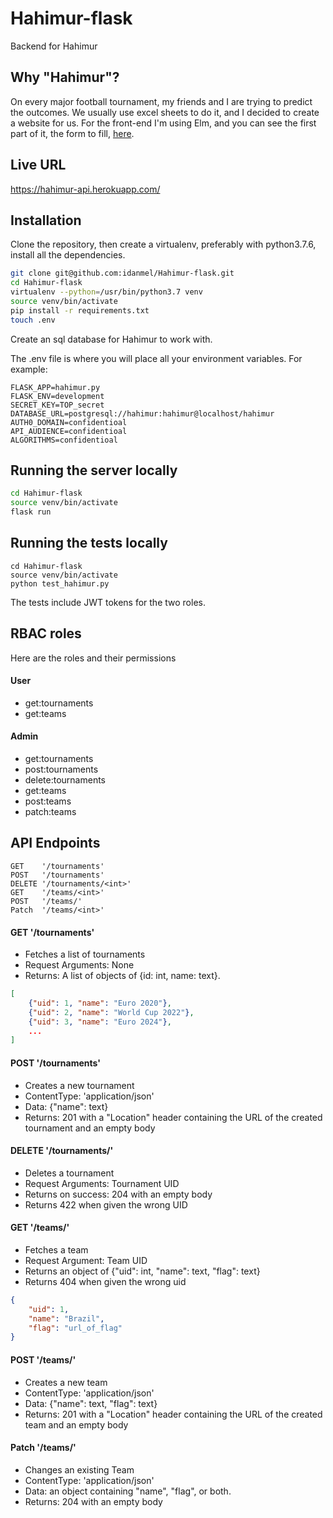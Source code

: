 # Hahimur-flask
Backend for Hahimur

## Why "Hahimur"?
On every major football tournament, my friends and I are trying to predict the outcomes.
We usually use excel sheets to do it, and I decided to create a website for us.
For the front-end I'm using Elm, and you can see the first part of it, the form to fill, [here](https://hahimur.com).

## Live URL
https://hahimur-api.herokuapp.com/

## Installation

Clone the repository, then create a virtualenv, preferably with python3.7.6, install all the dependencies.

```bash
git clone git@github.com:idanmel/Hahimur-flask.git
cd Hahimur-flask
virtualenv --python=/usr/bin/python3.7 venv
source venv/bin/activate
pip install -r requirements.txt
touch .env
```

Create an sql database for Hahimur to work with.

The .env file is where you will place all your environment variables. For example:
```
FLASK_APP=hahimur.py
FLASK_ENV=development
SECRET_KEY=TOP_secret
DATABASE_URL=postgresql://hahimur:hahimur@localhost/hahimur
AUTH0_DOMAIN=confidentioal
API_AUDIENCE=confidentioal
ALGORITHMS=confidentioal
```

## Running the server locally
```bash
cd Hahimur-flask
source venv/bin/activate
flask run
```

## Running the tests locally
```
cd Hahimur-flask
source venv/bin/activate
python test_hahimur.py
```

The tests include JWT tokens for the two roles.


## RBAC roles
Here are the roles and their permissions

#### User
- get:tournaments
- get:teams

#### Admin
- get:tournaments
- post:tournaments
- delete:tournaments
- get:teams
- post:teams
- patch:teams

## API Endpoints
```
GET    '/tournaments'
POST   '/tournaments'
DELETE '/tournaments/<int>'
GET    '/teams/<int>'
POST   '/teams/'
Patch  '/teams/<int>'
```


#### GET '/tournaments'
- Fetches a list of tournaments
- Request Arguments: None
- Returns: A list of objects of {id: int, name: text}. 
```json
[
    {"uid": 1, "name": "Euro 2020"},
    {"uid": 2, "name": "World Cup 2022"},
    {"uid": 3, "name": "Euro 2024"},
    ...
]
```
#### POST '/tournaments'
- Creates a new tournament
- ContentType: 'application/json'
- Data: {"name": text}
- Returns: 201 with a "Location" header containing the URL of the created tournament and an empty body

#### DELETE '/tournaments/<int>'
- Deletes a tournament
- Request Arguments: Tournament UID
- Returns on success: 204 with an empty body
- Returns 422 when given the wrong UID

#### GET '/teams/<int>'
- Fetches a team
- Request Argument: Team UID
- Returns an object of {"uid": int, "name": text, "flag": text}
- Returns 404 when given the wrong uid
```json
{
    "uid": 1,
    "name": "Brazil",
    "flag": "url_of_flag"
}
``` 

#### POST '/teams/'
- Creates a new team
- ContentType: 'application/json'
- Data: {"name": text, "flag": text}
- Returns: 201 with a "Location" header containing the URL of the created team and an empty body

#### Patch '/teams/<int>'
- Changes an existing Team
- ContentType: 'application/json'
- Data: an object containing "name", "flag", or both.
- Returns: 204 with an empty body
